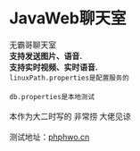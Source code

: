 # JavaWeb聊天室
<span>无霸哥聊天室</span><br/>
<strong>支持发送图片、语音.</strong><br/>
<strong>支持实时视频、实时语音.</strong><br/>
<code>linuxPath.properties是配置服务的</code><br/><br/>
<code>db.properties是本地测试</code><br/><br/>
本作为大二时写的 非常捞 大佬见谅<br/><br/>
测试地址：<a href="http://www.phphwo.cn" target="_blank">phphwo.cn</a>
